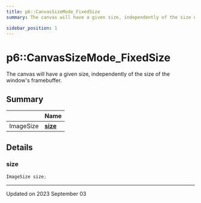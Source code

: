 ```yaml
---
title: p6::CanvasSizeMode_FixedSize
summary: The canvas will have a given size, independently of the size of the window's framebuffer. 

sidebar_position: 1
---
```


# p6::CanvasSizeMode_FixedSize



The canvas will have a given size, independently of the size of the window's framebuffer. 



## Summary

|                | Name           |
| -------------- | -------------- |
| ImageSize | **[size](/reference/Types/canvas_size_mode___fixed_size#size)**  |

## Details


### size

```cpp
ImageSize size;
```


-------------------------------

Updated on 2023 September 03